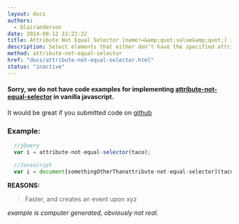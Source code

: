 ```yaml
---
layout: docs
authors:
  - blairanderson
date: 2014-08-12 22:22:22
title: Attribute Not Equal Selector [name!=&amp;quot;value&amp;quot;] in Javascript - without jQuery
description: Select elements that either don’t have the specified attribute, or do have the specified attribute but not with a certain value.
method: attribute-not-equal-selector
href: "docs/attribute-not-equal-selector.html"
status: "inactive"
---
```


#### Sorry, we do not have code examples for implementing [attribute-not-equal-selector](http://api.jquery.com/attribute-not-equal-selector/) in vanilla javascript.

It would be great if you submitted code on [github](https://github.com/blairanderson/without-jquery/blob/master/docs/attribute-not-equal-selector.md)

### Example:

```javascript
  //jQuery
  var i = attribute-not-equal-selector(taco);

  //Javascript
  var i = document[somethingOtherThanattribute-not-equal-selector](taco);

```

**REASONS:**
> Faster, and creates an event upon xyz

*example is computer generated, obviously not real.*
